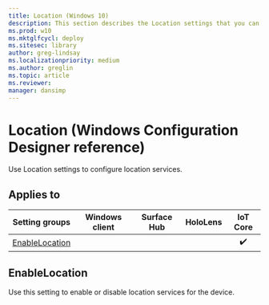 ```yaml
---
title: Location (Windows 10)
description: This section describes the Location settings that you can configure in provisioning packages for Windows 10 using Windows Configuration Designer.
ms.prod: w10
ms.mktglfcycl: deploy
ms.sitesec: library
author: greg-lindsay
ms.localizationpriority: medium
ms.author: greglin
ms.topic: article
ms.reviewer: 
manager: dansimp
---
```


# Location (Windows Configuration Designer reference)

Use Location settings to configure location services.

## Applies to

| Setting groups | Windows client | Surface Hub | HoloLens | IoT Core |
| --- | :---: | :---: | :---: | :---: |
| [EnableLocation](#enablelocation) |  |  |  | ✔️ |

## EnableLocation

Use this setting to enable or disable location services for the device.

